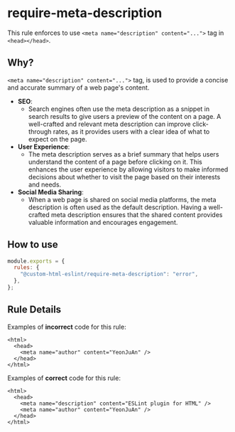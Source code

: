# require-meta-description

This rule enforces to use `<meta name="description" content="...">` tag in `<head></head>`.

## Why?

`<meta name="description" content="...">` tag, is used to provide a concise and accurate summary of a web page's content.

- **SEO**:
  - Search engines often use the meta description as a snippet in search results to give users a preview of the content on a page. A well-crafted and relevant meta description can improve click-through rates, as it provides users with a clear idea of what to expect on the page.
- **User Experience**:
  - The meta description serves as a brief summary that helps users understand the content of a page before clicking on it. This enhances the user experience by allowing visitors to make informed decisions about whether to visit the page based on their interests and needs.
- **Social Media Sharing**:
  - When a web page is shared on social media platforms, the meta description is often used as the default description. Having a well-crafted meta description ensures that the shared content provides valuable information and encourages engagement.

## How to use

```js,.eslintrc.js
module.exports = {
  rules: {
    "@custom-html-eslint/require-meta-description": "error",
  },
};
```

## Rule Details

Examples of **incorrect** code for this rule:

```html,incorrect
<html>
  <head>
    <meta name="author" content="YeonJuAn" />
  </head>
</html>
```

Examples of **correct** code for this rule:

```html,correct
<html>
  <head>
    <meta name="description" content="ESLint plugin for HTML" />
    <meta name="author" content="YeonJuAn" />
  </head>
</html>
```
